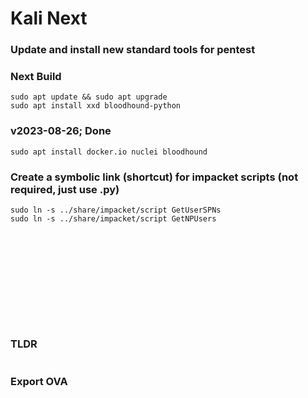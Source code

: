 # Kali Next

### Update and install new standard tools for pentest

### Next Build
```
sudo apt update && sudo apt upgrade
sudo apt install xxd bloodhound-python
```

### v2023-08-26; Done
```
sudo apt install docker.io nuclei bloodhound
```

### Create a symbolic link (shortcut) for impacket scripts (not required, just use .py)
```
sudo ln -s ../share/impacket/script GetUserSPNs
sudo ln -s ../share/impacket/script GetNPUsers
```



### 
```

```
### 
```

```
### 
```

```
### 
```

```
### 
```

```
### 
```

```
### 
```

```
### TLDR 
```

```

### Export OVA
```

```